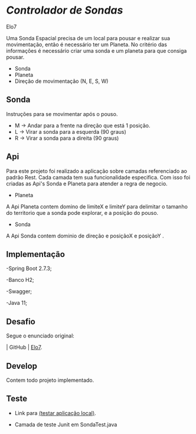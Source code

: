 # _Controlador de Sondas_

Elo7

Uma Sonda Espacial precisa de um local para pousar e realizar sua movimentação, então é necessário ter um Planeta.
No critério das informações é necessário criar uma sonda e um planeta para que consiga pousar.

- Sonda
- Planeta
- Direção de movimentação (N, E, S, W)

## Sonda
Instruções para se movimentar após o pouso.

- M -> Andar para a frente na direção que está 1 posição.
- L -> Virar a sonda para a esquerda (90 graus)
- R -> Virar a sonda para a direita (90 graus)

## Api
Para este projeto foi realizado a aplicação sobre camadas referenciado ao padrão Rest.
Cada camada tem sua funcionalidade especifica. Com isso foi criadas as Api's Sonda e Planeta para atender a regra de negocio.

- Planeta

A Api Planeta contem domino de limiteX e limiteY para delimitar o tamanho do territorio que a sonda pode explorar, e a posição do pouso.

- Sonda

A Api Sonda contem dominio de direção e posiçãoX e posiçãoY .

## Implementação

-Spring Boot 2.7.3;

-Banco H2;

-Swagger;

-Java 11;

## Desafio
Segue o enunciado original:

| GitHub | [Elo7](https://gist.github.com/Danilo1dev/fb8723aa018d59f917c06590b501962d).

## Develop
Contem todo projeto implementado.

## Teste

- Link para [(testar aplicação local)](http://localhost:8080/controlador-sondas/api/public/swagger-ui/index.html#/).

- Camada de teste Junit em SondaTest.java

